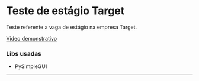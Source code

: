 # Teste de estágio Target

Teste referente a vaga de estágio na empresa Target. 

<a href="https://github.com/Nurux/Target_Test/blob/main/video/Apresentacao_codigo.mp4">Video demonstrativo</a>

### Libs usadas 

 - PySimpleGUI

---

